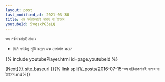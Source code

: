 ```yaml
---
layout: post
last_modified_at: 2021-03-30
title: ওম সর্বভাবনায়ই নামায গা টাইমস
youtubeId: 5vqsxPG3eLQ
---
```

 
 
 ওম সর্বভাবনায়ই নামায  
 
 -  যিনি সবকিছু সৃষ্টি করেন এবং দেখভাল করেন 
 
  
 
  
 
 
 
 
 
 


{% include youtubePlayer.html id=page.youtubeId %}
 
[Next]({{ site.baseurl }}{% link  split1/_posts/2016-07-15-ওম হরিনাকশায়ই নামায গা টাইমস.md%})
 
